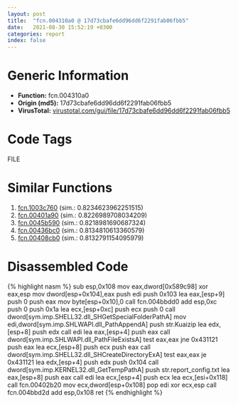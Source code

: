 ```yaml
---
layout: post
title:  "fcn.004310a0 @ 17d73cbafe6dd96dd6f2291fab06fbb5"
date:   2021-08-30 15:52:19 +0300
categories: report
index: false
---
```


# Generic Information
- **Function:** fcn.004310a0
- **Origin (md5):** 17d73cbafe6dd96dd6f2291fab06fbb5
- **VirusTotal:** [virustotal.com/gui/file/17d73cbafe6dd96dd6f2291fab06fbb5][virustotal_ref]

# Code Tags
<span class="tag" id="FILE">FILE</span>


# Similar Functions

1. [fcn.1003c760][similar_1_ref] (sim.: 0.8234623962251515)
2. [fcn.00401a90][similar_2_ref] (sim.: 0.8226989708034209)
3. [fcn.0045b590][similar_3_ref] (sim.: 0.8218981690687324)
4. [fcn.00436bc0][similar_4_ref] (sim.: 0.8134810613360579)
5. [fcn.00408cb0][similar_5_ref] (sim.: 0.8132791154095979)


# Disassembled Code

{% highlight nasm %}
sub esp,0x108
mov eax,dword[0x589c98]
xor eax,esp
mov dword[esp+0x104],eax
push edi
push 0x103
lea eax,[esp+9]
push 0
push eax
mov byte[esp+0x10],0
call fcn.004bbdd0
add esp,0xc
push 0
push 0x1a
lea ecx,[esp+0xc]
push ecx
push 0
call dword[sym.imp.SHELL32.dll_SHGetSpecialFolderPathA]
mov edi,dword[sym.imp.SHLWAPI.dll_PathAppendA]
push str.Kuaizip
lea edx,[esp+8]
push edx
call edi
lea eax,[esp+4]
push eax
call dword[sym.imp.SHLWAPI.dll_PathFileExistsA]
test eax,eax
jne 0x431121
push eax
lea ecx,[esp+8]
push ecx
push eax
call dword[sym.imp.SHELL32.dll_SHCreateDirectoryExA]
test eax,eax
je 0x431121
lea edx,[esp+4]
push edx
push 0x104
call dword[sym.imp.KERNEL32.dll_GetTempPathA]
push str.report_config.txt
lea eax,[esp+8]
push eax
call edi
lea ecx,[esp+4]
push ecx
lea ecx,[esi+0x118]
call fcn.00402b20
mov ecx,dword[esp+0x108]
pop edi
xor ecx,esp
call fcn.004bbd2d
add esp,0x108
ret 
{% endhighlight %}


[similar_1_ref]: /report/fcn.1003c760@2585b133c2e70968905cce13b1fc2654
[similar_2_ref]: /report/fcn.00401a90@e9782a46c2d4ab52d9b2b1b712934fbe
[similar_3_ref]: /report/fcn.0045b590@17d73cbafe6dd96dd6f2291fab06fbb5
[similar_4_ref]: /report/fcn.00436bc0@17d73cbafe6dd96dd6f2291fab06fbb5
[similar_5_ref]: /report/fcn.00408cb0@0aa2d73a5300dff2412388945614b507
[virustotal_ref]: https://www.virustotal.com/gui/file/17d73cbafe6dd96dd6f2291fab06fbb5